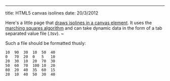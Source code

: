 ---
title: HTML5 canvas isolines
date: 20/3/2012

Here's a little page that [draws isolines in a canvas element](/js/isolines.html).
It uses the [marching squares algorithm](http://en.wikipedia.org/wiki/Marching_squares)
and can take dynamic data in the form of a tab separated value file (.tsv). ~

Such a file should be formatted thusly:

    10	90	30	10	50	40
    0	70	20	0	5	10
    20	30	10	20	70	30
    50	60	70	100	10	20
    80	20	40	35	60	15
    20	10	40	50	30	40